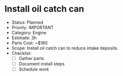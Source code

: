 # Install oil catch can

- Status: Planned
- Priority: IMPORTANT
- Category: Engine
- Estimate: 3h
- Parts Cost: ~$180
- Scope: Install oil catch can to reduce intake deposits.
- Checklist:
  - [ ] Gather parts
  - [ ] Document install steps
  - [ ] Schedule work
